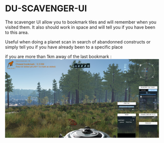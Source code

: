 # DU-SCAVENGER-UI

The scavenger UI allow you to bookmark tiles and will remember when you visited them.
It also should work in space and will tell you if you have been to this area.

Useful when doing a planet scan in search of abandonned constructs or simply tell you if you have already been to a specific place

if you are more than 1km away of the last bookmark : 
![image](https://raw.githubusercontent.com/Catharius/DU-SCAVENGER-UI/main/example1.jpg?token=ARIPOLDCGDEUK7S26BEWZIC77N2DG)



